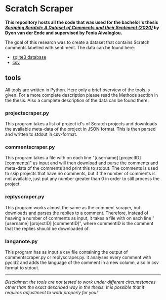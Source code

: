 # Scratch Scraper

**This repository hosts all the code that was used for the bachelor's thesis [*Scraping Scratch: A Dataset of Comments and their Sentiment (2020)*](https://github.com/dyonende/Scratch-scraper/blob/master/Thesis%20Final%20Version.pdf) by Dyon van der Ende and supervised by Fenia Aivaloglou.**

The goal of this research was to create a dataset that contains Scratch comments labelled with sentiment.
The data can be found here: 
- [sqlite3 database](https://drive.google.com/file/d/1roo16yDH7hUGmrYMKqIGWWTjmM1QL069/view?usp=sharing)
- [csv](https://drive.google.com/drive/folders/1Qo1KzRfSiEqD-69peGp601XMQ59YtF9o?usp=sharing)

## tools
All tools are written in Python.
Here only a brief overview of the tools is given. For a more complete description please read the Methods section in the thesis.
Also a complete description of the data can be found there.

### projectscraper.py
This program takes a list of project id's of Scratch projects and downloads the available meta-data of the project in JSON format. This is then parsed and written to stdout in csv-format.

### commentscraper.py
This program takes a file with on each line "\[username\] \[projectID\] \[comments\]" as input and will then download and parse the comments and meta-data of the comments and print this to stdout. 
The comments is used to skip projects that have no comments, but if the number of comments is not available, just put any number greater than 0 in order to still process the project.

### replyscraper.py
This program works almost the same as the comment scraper, but downloads and parses the replies to a comment. 
Therefore, instead of heaving a number of comments as input, it takes a file with on each line "\[username\] \[projectID\] \[commentID\]", where commentID is the comment that the replies should be downloaded of.

### langanote.py
This program has as input a csv file containing the output of commentscraper.py or replyscraper.py. It analyses every comment with pycld2 and adds the language of the comment in a new column, also in csv format to stdout.

---

*Disclaimer: the tools are not tested to work under different circumstances other than the exact described way in the thesis. It is possible that it requires adjustment to work properly for you!*

 
